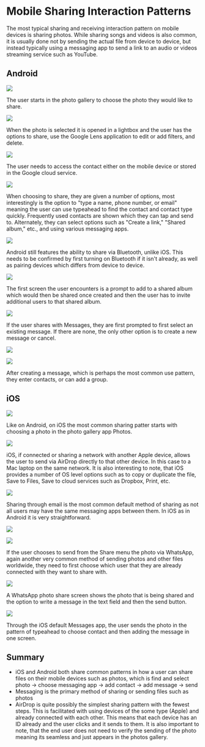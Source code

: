 # Mobile Sharing Interaction Patterns

The most typical sharing and receiving interaction pattern on mobile devices is sharing photos. While sharing songs and videos is also common, it is usually done not by sending the actual file from device to device, but instead typically using a messaging app to send a link to an audio or videos streaming service such as YouTube.

## Android

![](../.gitbook/assets/android-sharing-2%20%281%29.png)

The user starts in the photo gallery to choose the photo they would like to share.

![](../.gitbook/assets/android-sharing-3.png)

When the photo is selected it is opened in a lightbox and the user has the options to share, use the Google Lens application to edit or add filters, and delete.

![](../.gitbook/assets/android-sharing-4%20%281%29.png)

The user needs to access the contact either on the mobile device or stored in the Google cloud service.

![](../.gitbook/assets/android-sharing-5.png)

When choosing to share, they are given a number of options, most interestingly is the option to "type a name, phone number, or email" meaning the user can use typeahead to find the contact and contact type quickly. Frequently used contacts are shown which they can tap and send to. Alternately, they can select options such as "Create a link," "Shared album," etc., and using various messaging apps.

![](../.gitbook/assets/android-sharing-7%20%281%29.png)

Android still features the ability to share via Bluetooth, unlike iOS. This needs to be confirmed by first turning on Bluetooth if it isn't already, as well as pairing devices which differs from device to device.

![](../.gitbook/assets/android-sharing-8%20%281%29.png)

The first screen the user encounters is a prompt to add to a shared album which would then be shared once created and then the user has to invite additional users to that shared album.

![](../.gitbook/assets/android-sharing-9%20%281%29.png)

If the user shares with Messages, they are first prompted to first select an existing message. If there are none, the only other option is to create a new message or cancel.

![](../.gitbook/assets/android-sharing-10.png)

![](../.gitbook/assets/android-sharing-11%20%281%29.png)

After creating a message, which is perhaps the most common use pattern, they enter contacts, or can add a group.

## iOS

![](../.gitbook/assets/ios-sharing-1%20%281%29.png)

Like on Android, on iOS the most common sharing patter starts with choosing a photo in the photo gallery app Photos.

![](../.gitbook/assets/ios-sharing-3%20%281%29.png)

iOS, if connected or sharing a network with another Apple device, allows the user to send via AirDrop directly to that other device. In this case to a Mac laptop on the same network. It is also interesting to note, that iOS provides a number of OS level options such as to copy or duplicate the file, Save to Files, Save to cloud services such as Dropbox, Print, etc.

![](../.gitbook/assets/ios-sharing-5.png)

Sharing through email is the most common default method of sharing as not all users may have the same messaging apps between them. In iOS as in Android it is very straightforward.

![](../.gitbook/assets/ios-sharing-3.png)

![](../.gitbook/assets/ios-sharing-7%20%281%29.png)

If the user chooses to send from the Share menu the photo via WhatsApp, again another very common method of sending photos and other files worldwide, they need to first choose which user that they are already connected with they want to share with.

![](../.gitbook/assets/ios-sharing-8%20%281%29.png)

A WhatsApp photo share screen shows the photo that is being shared and the option to write a message in the text field and then the send button.

![](../.gitbook/assets/ios-sharing-9%20%281%29.png)

Through the iOS default Messages app, the user sends the photo in the pattern of typeahead to choose contact and then adding the message in one screen.

## Summary

* iOS and Android both share common patterns in how a user can share files on their mobile devices such as photos, which is find and select photo -&gt; choose messaging app -&gt; add contact -&gt; add message -&gt; send
* Messaging is the primary method of sharing or sending files such as photos
* AirDrop is quite possibly the simplest sharing pattern with the fewest steps. This is facilitated with using devices of the some type \(Apple\) and already connected with each other. This means that each device has an ID already and the user clicks and it sends to them. It is also important to note, that the end user does not need to verify the sending of the photo meaning its seamless and just appears in the photos gallery.

